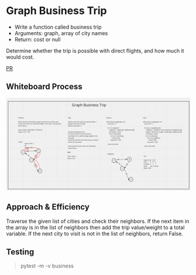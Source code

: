 # Graph Business Trip

- Write a function called business trip
- Arguments: graph, array of city names
- Return: cost or null

Determine whether the trip is possible with direct flights, and how much it would cost.

[PR](https://github.com/idcargill/data-structures-and-algorithms/pull/57)

## Whiteboard Process

![whiteboard](graph_business_trip.png)

## Approach & Efficiency

Traverse the given list of cities and check their neighbors. If the next item in the array is in the list of neighbors then add the trip value/weight to a total variable. 
If the next city to visit is not in the list of neighbors, return False.

## Testing

> pytest -m -v business

